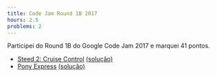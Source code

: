 ```yaml
---
title: Code Jam Round 1B 2017
hours: 2.5
problems: 2
---
```


Participei do Round 1B do Google Code Jam 2017 e marquei 41 pontos.

- [Steed 2: Cruise Control](https://code.google.com/codejam/contest/8294486/dashboard#s=p0) [(solução)](https://github.com/gabrielrussoc/competitive-programming/blob/master/codejam/2017/1b/a.cpp)
- [Pony Express](https://code.google.com/codejam/contest/8294486/dashboard#s=p2) [(solução)](https://github.com/gabrielrussoc/competitive-programming/blob/master/codejam/2017/1b/c.cpp)

